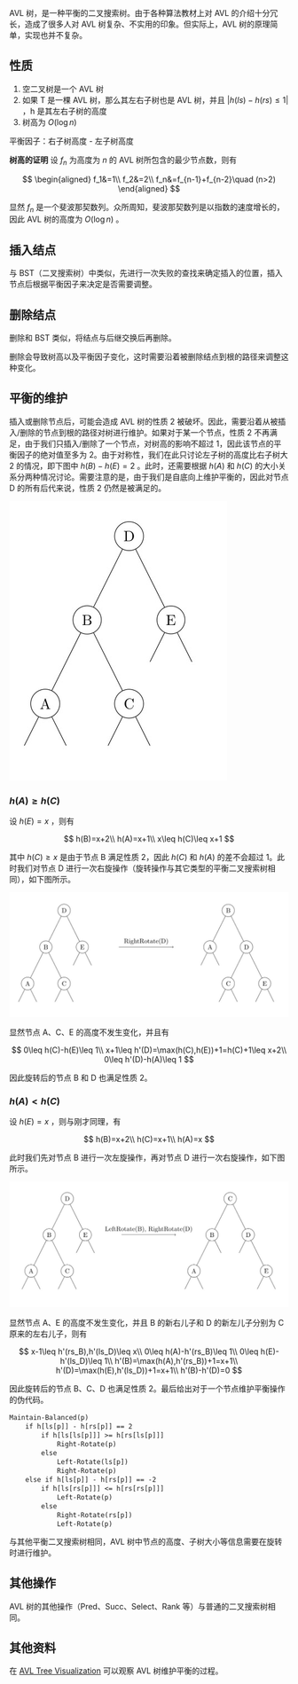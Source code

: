 AVL 树，是一种平衡的二叉搜索树。由于各种算法教材上对 AVL 的介绍十分冗长，造成了很多人对 AVL 树复杂、不实用的印象。但实际上，AVL 树的原理简单，实现也并不复杂。

## 性质

1.  空二叉树是一个 AVL 树
2.  如果 T 是一棵 AVL 树，那么其左右子树也是 AVL 树，并且 $|h(ls) - h(rs) \leq 1|$ ，h 是其左右子树的高度
3.  树高为 $O(\log n)$ 

平衡因子：右子树高度 - 左子树高度

 **树高的证明** 设 $f_n$ 为高度为 $n$ 的 AVL 树所包含的最少节点数，则有

$$
\begin{aligned}
   f_1&=1\\
   f_2&=2\\
   f_n&=f_{n-1}+f_{n-2}\quad (n>2)
\end{aligned}
$$

显然 $f_n$ 是一个斐波那契数列。众所周知，斐波那契数列是以指数的速度增长的，因此 AVL 树的高度为 $O(\log n)$ 。

## 插入结点

与 BST（二叉搜索树）中类似，先进行一次失败的查找来确定插入的位置，插入节点后根据平衡因子来决定是否需要调整。

## 删除结点

删除和 BST 类似，将结点与后继交换后再删除。

删除会导致树高以及平衡因子变化，这时需要沿着被删除结点到根的路径来调整这种变化。

## 平衡的维护

插入或删除节点后，可能会造成 AVL 树的性质 2 被破坏。因此，需要沿着从被插入/删除的节点到根的路径对树进行维护。如果对于某一个节点，性质 2 不再满足，由于我们只插入/删除了一个节点，对树高的影响不超过 1，因此该节点的平衡因子的绝对值至多为 2。由于对称性，我们在此只讨论左子树的高度比右子树大 2 的情况，即下图中 $h(B)-h(E)=2$ 。此时，还需要根据 $h(A)$ 和 $h(C)$ 的大小关系分两种情况讨论。需要注意的是，由于我们是自底向上维护平衡的，因此对节点 D 的所有后代来说，性质 2 仍然是被满足的。

![](images\avl1.jpg)

###  $h(A)\geq h(C)$ 

设 $h(E)=x$ ，则有

$$
h(B)=x+2\\
h(A)=x+1\\
x\leq h(C)\leq x+1
$$

其中 $h(C)\geq x$ 是由于节点 B 满足性质 2，因此 $h(C)$ 和 $h(A)$ 的差不会超过 1。此时我们对节点 D 进行一次右旋操作（旋转操作与其它类型的平衡二叉搜索树相同），如下图所示。

![](images\avl2.jpg)

显然节点 A、C、E 的高度不发生变化，并且有

$$
0\leq h(C)-h(E)\leq 1\\
x+1\leq h'(D)=\max(h(C),h(E))+1=h(C)+1\leq x+2\\
0\leq h'(D)-h(A)\leq 1
$$

因此旋转后的节点 B 和 D 也满足性质 2。

###  $h(A)<h(C)$ 

设 $h(E)=x$ ，则与刚才同理，有

$$
h(B)=x+2\\
h(C)=x+1\\
h(A)=x
$$

此时我们先对节点 B 进行一次左旋操作，再对节点 D 进行一次右旋操作，如下图所示。

![](images/avl3.jpg)

显然节点 A、E 的高度不发生变化，并且 B 的新右儿子和 D 的新左儿子分别为 C 原来的左右儿子，则有

$$
x-1\leq h'(rs_B),h'(ls_D)\leq x\\
0\leq h(A)-h'(rs_B)\leq 1\\
0\leq h(E)-h'(ls_D)\leq 1\\
h'(B)=\max(h(A),h'(rs_B))+1=x+1\\
h'(D)=\max(h(E),h'(ls_D))+1=x+1\\
h'(B)-h'(D)=0
$$

因此旋转后的节点 B、C、D 也满足性质 2。最后给出对于一个节点维护平衡操作的伪代码。

    Maintain-Balanced(p)
        if h[ls[p]] - h[rs[p]] == 2
            if h[ls[ls[p]]] >= h[rs[ls[p]]]
                Right-Rotate(p)
            else
                Left-Rotate(ls[p])
                Right-Rotate(p)
        else if h[ls[p]] - h[rs[p]] == -2
            if h[ls[rs[p]]] <= h[rs[rs[p]]]
                Left-Rotate(p)
            else
                Right-Rotate(rs[p])
                Left-Rotate(p)

与其他平衡二叉搜索树相同，AVL 树中节点的高度、子树大小等信息需要在旋转时进行维护。

## 其他操作

AVL 树的其他操作（Pred、Succ、Select、Rank 等）与普通的二叉搜索树相同。

## 其他资料

在 [AVL Tree Visualization](https://www.cs.usfca.edu/~galles/visualization/AVLtree.html) 可以观察 AVL 树维护平衡的过程。
